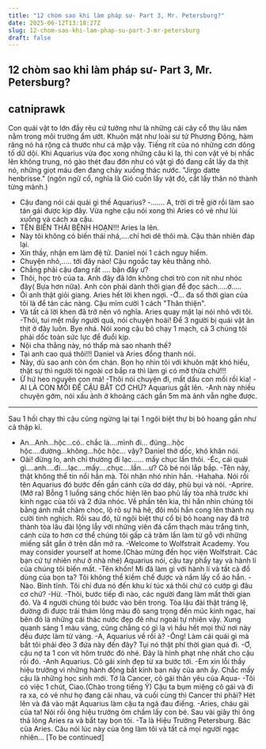 ```yaml
---
title: "12 chòm sao khi làm pháp sư- Part 3, Mr. Petersburg?"
date: 2025-06-12T13:18:27Z
slug: 12-chom-sao-khi-lam-phap-su-part-3-mr-petersburg
draft: false
---
```


## 12 chòm sao khi làm pháp sư- Part 3, Mr. Petersburg?

## catniprawk

Con quái vật to lớn đầy rêu cứ tưởng như là những cái cây cổ thụ lâu năm nằm trong môi trường ẩm ướt. Khuôn mặt như loài sư tử Phương Đông, hàm răng nó há rộng cả thước như cá mập vậy. Tiếng rít của nó những cơn dông tố dữ dội.
Khi Aquarius vừa đọc xong những câu kì lạ, thì con vật vẻ bị nhấc lên không trung, nó gào thét đau đớn như có vật gì đó đang cắt lấy da thịt nó, những giọt máu đen đang chảy xuống thác nước. "Jirgo datte henbrisse." (ngôn ngữ cổ, nghĩa là Gió cuốn lấy vật đó, cắt lấy thân nó thành từng mảnh.) 
- Cậu đang nói cái quái gì thế Aquarius?
-....... A, trời ơi trễ giờ rồi làm sao tán gái được kịp đây.
Vừa nghe cậu nói xong thì Aries có vẻ như lùi xuống và cách xa cậu.
- TÊN BIẾN THÁI BỆNH HOẠN!!!
 Aries la lên.
- Này tôi không có biến thái nhá,....chỉ hơi dê thôi mà.
Cậu thản nhiên đáp lại.
- Xin thầy, nhận em làm đệ tử.
Daniel nói 1 cách nguy hiểm.
- Chuyện nhỏ,..... tới đây nào!
Cậu ngoắc tay kêu thằng nhỏ.
- Chẳng phải cậu đang rất .... bận đấy ư?
- Thôi, học trò của ta. Anh đây đã lớn không chơi trò con nít như nhóc đây( Bựa hơn nữa). Anh còn phải dành thời gian để đọc sách.....ờ.....
- Ôi anh thật giỏi giang.
Aries hết lời khen ngợi.
-Ờ... đa số thời gian của tôi là để tán các nàng.
Cậu mỉm cười 1 cách "Thân thiện".
- Và tất cả lời khen đã trở nên vô nghĩa.
Aries quay mặt lại nói nhỏ với tôi.
-Thôi, tui mệt mấy người quá, nói chuyện hoài! Để 3 người bị quái vật ăn thịt ở đây luôn. Bye nhá.
Nói xong cậu bỏ chạy 1 mạch, cả 3 chúng tôi phải dốc toàn sức lực để đuổi kịp.
- Nội cha thằng này, nó thấp mà sao nhanh thế?
- Tại anh cao quá thôi!!!
Daniel và Aries đồng thanh nói.
- Này, dù sao anh còn ốm chán.
Bọn họ nhìn tôi với khuôn mặt khó hiểu, thật sự thì người tôi ngoài cơ bắp ra thì làm gì có mỡ thừa chứ!!!
- Ừ hứ heo nguyên con mà!
-Thôi nói chuyện đi, mất dấu con mồi rồi kìa!
-AI LÀ CON MỒI ĐỂ CẬU BẮT CƠ CHỨ?
Aquarius gắt lên.
-Anh này nhiều chuyện gớm, nói xấu ảnh ở khoảng cách gần 5m mà ảnh vẫn nghe được.
___________________________________________________________________________________
Sau 1 hồi chạy thì cậu cũng ngừng lại tại 1 ngôi biệt thự bị bỏ hoang gần như cả thập kỉ.
- An...Anh...hộc...có.. chắc là....mình đi... đúng...hộc hộc....đường...không...hộc hộc... vậy?
Daniel thở dốc, khó khăn nói.
- Oài! đừng lo, anh chỉ thường đi lạc...... mấy chục lần thôi.
-Éc, cái quái gì....anh....đi....lạc....mấy....chục....lần....ư?
Cô bé nói lắp bắp.
-Tên này, thật không thể tin nổi hắn mà.
Tôi nhăn nhó nhìn hắn.
-Hahaha.
Nói rồi tên Aquarius đó bước đến gần cánh cửa dơ dáy, phủ bụi và nói.
-Aprire. (Mở ra)
Bỗng 1 luồng sáng chốc hiện lên bao phủ lấy tòa nhà trước khi kinh ngạc của tôi và 2 đứa nhóc. Về phần tên kia, thì hắn nhìn chúng tôi bằng ánh mắt châm chọc, lộ rõ sự hả hê, đôi môi hắn cong lên thành nụ cười tinh nghịch.
Rồi sau đó, từ ngôi biệt thự cổ bị bỏ hoang nay đã trở thành tòa lâu đài lộng lẫy với những viên đá cẩm thạch màu trắng tinh, cánh cửa to hơn cơ thể chúng tôi gấp cả trăm lần làm từ gỗ với những miếng sắt gắn ở trên dần mở ra.
-Welcome to Wolfstrait Academy. You may consider yourself at home.(Chào mừng đến học viện Wolfstrait. Các bạn cứ tự nhiên như ở nhà nhé)
Aquarius nói, cậu tay phẩy tay và hành lí của chúng tôi biến mất.
-Tên khốn! Mi đã làm gì với hành lí và tất cả đồ dùng của bọn ta?
Tôi không thể kiềm chế được và nắm lấy cổ áo hắn.
-Nào. Bình tĩnh. Tôi chỉ đưa nó đến khu kí túc xá thôi chứ có cướp gì đâu cơ chứ?
-Hừ.
-Thôi, bước tiếp đi nào, các người đang làm mất thời gian đó.
Và 4 người chúng tôi bước vào bên trong. Tòa lâu đài thật tráng lệ, đường đi được trải thảm lông màu đỏ sang trọng đến múc kinh ngạc, hai bên đó là những cái thác nước đẹp đẽ như ngoài tự nhiên vậy. Xung quanh sáng 1 màu vàng, cũng chẳng có gì lạ vì hầu hết mọi thứ nơi này đều được làm từ vàng.
-A, Aquarius về rồi à?
-Ông! Làm cái quái gì mà bắt tôi phải đèo 3 đứa này đến đây? Tụi nó thật phí thời gian quá đi.
-Ơ, cậu nợ ta 1 con vít hôm trước đó nhé. Đây là hình phạt nhẹ nhất cho cậu rồi đó.
-Anh Aquarius.
Cô gái xinh đẹp từ xa bước tới.
-Em xin lỗi thầy hiệu trưởng vì những hành động bất kính ban nãy của anh ấy. Chắc mấy cậu là những học sinh mới. Tớ là Cancer, cô gái thân yêu của Aqua-
-Tôi có việc 1 chút, Ciao.(Chào trong tiếng Ý)
Cậu ta bụm miệng cô gái và đi ra xa, có vẻ như họ đang cãi nhau, và cuối cùng thì Cancer thì phải? Hét lên và đá vào mặt Aquarius làm cậu ta ngã đau điếng.
-Aries, cháu gái của ta!
Nói rồi ông hiệu trưởng ôm chầm lấy con bé. Sau vài giây thì ông thả lỏng Aries ra và bắt tay bọn tôi.
-Ta là Hiệu Trưởng Petersburg. Bác của Aries.
Câu nói lúc này của ông làm tôi và tất cả mọi người ngạc nhiên...
[To be continued]